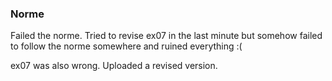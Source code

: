 ### Norme
Failed the norme. Tried to revise ex07 in the last minute but somehow failed to follow the norme somewhere and ruined everything :(

ex07 was also wrong. Uploaded a revised version.
